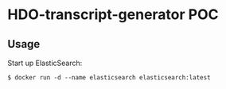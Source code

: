 # HDO-transcript-generator POC

## Usage

Start up ElasticSearch:

    $ docker run -d --name elasticsearch elasticsearch:latest


